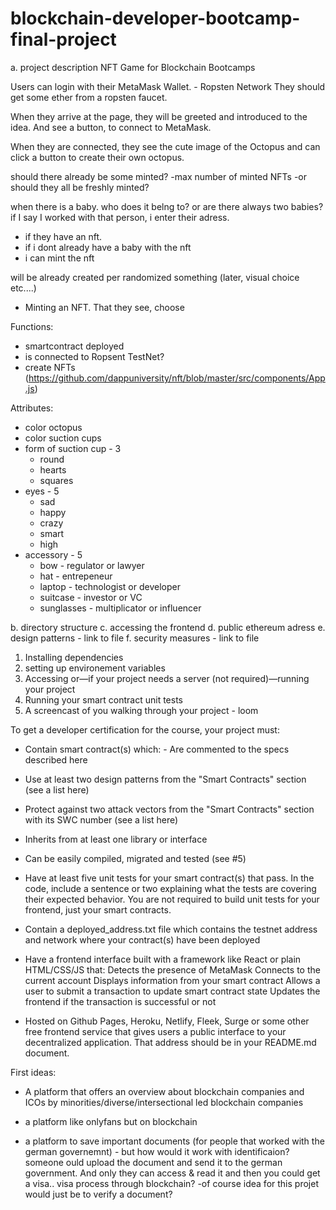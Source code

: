 # blockchain-developer-bootcamp-final-project

a. project description
NFT Game for Blockchain Bootcamps

Users can login with their MetaMask Wallet. - Ropsten Network
They should get some ether from a ropsten faucet.

When they arrive at the page, they will be greeted and introduced to the idea. And see a button, to connect to MetaMask.

When they are connected, they see the cute image of the Octopus and can click a button to create their own octopus.

should there already be some minted?
-max number of minted NFTs
-or should they all be freshly minted?

when there is a baby. who does it belng to? or are there always two babies?
if I say I worked with that person, i enter their adress.

- if they have an nft.
- if i dont already have a baby with the nft
- i can mint the nft

will be already created per randomized something (later, visual choice etc....)

- Minting an NFT. That they see, choose

Functions:

- smartcontract deployed
- is connected to Ropsent TestNet?
- create NFTs (https://github.com/dappuniversity/nft/blob/master/src/components/App.js)

Attributes:

- color octopus
- color suction cups
- form of suction cup - 3
  - round
  - hearts
  - squares
- eyes - 5
  - sad
  - happy
  - crazy
  - smart
  - high
- accessory - 5
  - bow - regulator or lawyer
  - hat - entrepeneur
  - laptop - technologist or developer
  - suitcase - investor or VC
  - sunglasses - multiplicator or influencer

b. directory structure
c. accessing the frontend
d. public ethereum adress
e. design patterns - link to file
f. security measures - link to file

1. Installing dependencies
2. setting up environement variables
3. Accessing or—if your project needs a server (not required)—running your project
4. Running your smart contract unit tests
5. A screencast of you walking through your project - loom

To get a developer certification for the course, your project must:

- Contain smart contract(s) which: - Are commented to the specs described here

- Use at least two design patterns from the "Smart Contracts" section (see a list here)
- Protect against two attack vectors from the "Smart Contracts" section with its SWC number (see a list here)
- Inherits from at least one library or interface
- Can be easily compiled, migrated and tested (see #5)

- Have at least five unit tests for your smart contract(s) that pass. In the code, include a sentence or two explaining what the tests are covering their expected behavior. You are not required to build unit tests for your frontend, just your smart contracts.

- Contain a deployed_address.txt file which contains the testnet address and network where your contract(s) have been deployed

- Have a frontend interface built with a framework like React or plain HTML/CSS/JS that:
  Detects the presence of MetaMask
  Connects to the current account
  Displays information from your smart contract
  Allows a user to submit a transaction to update smart contract state
  Updates the frontend if the transaction is successful or not

- Hosted on Github Pages, Heroku, Netlify, Fleek, Surge or some other free frontend service that gives users a public interface to your decentralized application. That address should be in your README.md document.

First ideas:

- A platform that offers an overview about blockchain companies and ICOs by minorities/diverse/intersectional led blockchain companies

- a platform like onlyfans but on blockchain

- a platform to save important documents (for people that worked with the german governemnt) - but how would it work with identificaion? someone ould upload the document and send it to the german government. And only they can access & read it and then you could get a visa.. visa process through blockchain? -of course idea for this projet would just be to verify a document?
